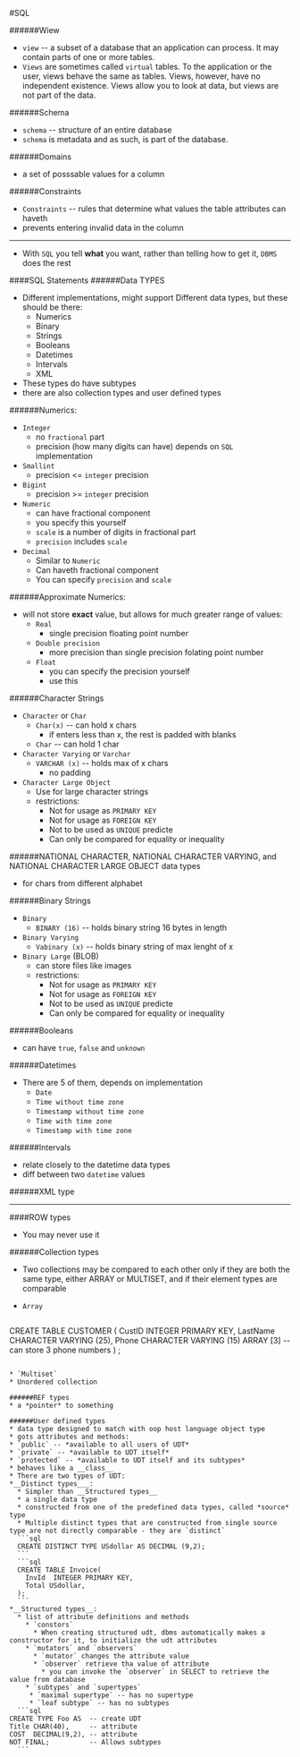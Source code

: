 #SQL

######Wiew
* `view` -- a subset of a database that an application can process. It may contain parts of one or more tables.
* `Views` are sometimes called `virtual` tables. To the application or the user, views
behave the same as tables. Views, however, have no independent existence. Views allow you to look at data, but views are not part of the data.

######Schema
* `schema` -- structure of an entire database
* `schema` is metadata and as such, is part of the database.

######Domains
* a set of posssable values for a column

######Constraints
* `Constraints` -- rules that determine what values the table attributes can haveth
* prevents entering invalid data in the column

----
* With `SQL` you tell __what__ you want, rather than telling how to get it, `DBMS` does the rest

####SQL Statements
######Data TYPES
* Different implementations, might support Different data types, but these should be there:
  * Numerics
  * Binary
  * Strings
  * Booleans
  * Datetimes
  * Intervals
  * XML
* These types do have subtypes
* there are also collection types and user defined types

######Numerics:
* `Integer`
  * no `fractional` part
  * precision (how many digits can have) depends on `SQL` implementation
* `Smallint`
  * precision <= `integer` precision
* `Bigint`
  * precision >= `integer` precision
* `Numeric`
  * can have fractional component
  * you specify this yourself
  * `scale` is a number of digits in fractional part
  * `precision` includes `scale`
* `Decimal`
  * Similar to `Numeric`
  * Can haveth fractional component
  * You can specify `precision` and `scale`

######Approximate Numerics:
* will not store __exact__ value, but allows for much greater range of values:
  * `Real`
    * single precision floating point number
  * `Double precision`
    * more precision than single precision folating point number
  * `Float`
    * you can specify the precision yourself
    * use this

######Character Strings
* `Character` or `Char`
  * `Char(x)` -- can hold x chars
    * if enters less than x, the rest is padded with blanks
  * `Char` -- can hold 1 char
* `Character Varying` or `Varchar`
  * `VARCHAR (x)` -- holds max of x chars
    * no padding
* `Character Large Object`
  * Use for large character strings
  * restrictions:
    * Not for usage as `PRIMARY KEY`
    * Not for usage as `FOREIGN KEY`
    * Not to be used as `UNIQUE` predicte
    * Can only be compared for equality or inequality

######NATIONAL CHARACTER, NATIONAL CHARACTER VARYING, and NATIONAL CHARACTER LARGE OBJECT data types
* for chars from different alphabet

######Binary Strings
* `Binary`
  * `BINARY (16)` -- holds binary string 16 bytes in length
* `Binary Varying`
  * `Vabinary (x)` -- holds binary string of max lenght of x
* `Binary Large` (BLOB)
  * can store files like images
  * restrictions:
    * Not for usage as `PRIMARY KEY`
    * Not for usage as `FOREIGN KEY`
    * Not to be used as `UNIQUE` predicte
    * Can only be compared for equality or inequality

######Booleans
 * can have `true`, `false` and `unknown`

######Datetimes
* There are 5 of them, depends on implementation
  * `Date`
  * `Time without time zone`
  * `Timestamp without time zone`
  * `Time with time zone`
  * `Timestamp with time zone`

######Intervals
* relate closely to the datetime data types
* diff between two `datetime` values

######XML type

----
####ROW types
* You may never use it

######Collection types
* Two collections may be compared to each other only if they are both the
same type, either ARRAY or MULTISET, and if their element types are comparable

* `Array`
  ```sql
CREATE TABLE CUSTOMER (
  CustID  INTEGER  PRIMARY KEY,
  LastName  CHARACTER VARYING (25),
  Phone  CHARACTER VARYING (15) ARRAY [3] --can store 3 phone numbers
) ;
  ```

* `Multiset`
  * Unordered collection

######REF types
* a *pointer* to something

######User defined types
* data type designed to match with oop host language object type
* gots attributes and methods:
  * `public` -- *available to all users of UDT*
  * `private` -- *available to UDT itself*
  * `protected` -- *available to UDT itself and its subtypes*
* behaves like a __class__
* There are two types of UDT:
  *__Distinct types___:
    * Simpler than __Structured types__
    * a single data type
    * constructed from one of the predefined data types, called *source* type
    * Multiple distinct types that are constructed from single source type are not directly comparable - they are `distinct`
    ```sql
    CREATE DISTINCT TYPE USdollar AS DECIMAL (9,2);
    ```
    ```sql
    CREATE TABLE Invoice(
      InvId  INTEGER PRIMARY KEY,
      Total USdollar,
    );
    ```
  *__Structured types__:
    * list of attribute definitions and methods
      * `constors`
        * When creating structured udt, dbms automatically makes a constructor for it, to initialize the udt attributes
      * `mutators` and `observers`
        * `mutator` changes the attribute value
        * `observer` retrieve tha value of attribute
          * you can invoke the `observer` in SELECT to retrieve the value from database
      * `subtypes` and `supertypes`
       * `maximal supertype` -- has no supertype
       * `leaf subtype` -- has no subtypes
    ```sql
CREATE TYPE Foo AS  -- create UDT
Title CHAR(40),     -- attribute
COST  DECIMAL(9,2), -- attribute
NOT FINAL;          -- Allows subtypes
    ```

